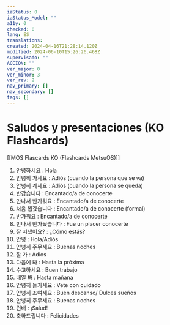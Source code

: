```yaml
---
iaStatus: 0
iaStatus_Model: ""
a11y: 0
checked: 0
lang: ES
translations: 
created: 2024-04-16T21:28:14.120Z
modified: 2024-06-10T15:26:26.468Z
supervisado: ""
ACCION: ""
ver_major: 0
ver_minor: 3
ver_rev: 2
nav_primary: []
nav_secondary: []
tags: []
---
```

# Saludos y presentaciones (KO Flashcards)

[[MOS Flascards KO (Flashcards MetsuOS)]]

1. 안녕하세요 : Hola
2. 안녕히 가세요 : Adiós (cuando la persona que se va)
3. 안녕히 계세요 : Adiós (cuando la persona se queda)
4. 반갑습니다 : Encantado/a de conocerte
5. 만나서 반가워요 : Encantado/a de conocerte
6. 처음 뵙겠습니다 : Encantado/a de conocerte (formal)
7. 반가워요 : Encantado/a de conocerte
8. 만나서 반가웠습니다 : Fue un placer conocerte
9. 잘 지냈어요? : ¿Cómo estás?
10. 안녕 : Hola/Adiós
11. 안녕히 주무세요 : Buenas noches
12. 잘 가 : Adios
13. 다음에 봐 : Hasta la próxima
14. 수고하세요 : Buen trabajo
15. 내일 봐 : Hasta mañana
16. 안녕히 들가세요 : Vete con cuidado
17. 안녕히 조여세요 : Buen descanso/ Dulces sueños
18. 안녕히 주무세요 : Buenas noches
19. 건배 : ¡Salud!
20. 축하드립니다 : Felicidades

